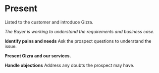 # Present

Listed to the customer and introduce Gizra. 

*The Buyer is working to understand the requirements and business case.*

**Identify pains and needs** Ask the prospect questions to understand the issue.

**Present Gizra and our services.**

**Handle objections** Address any doubts the prospect may have.